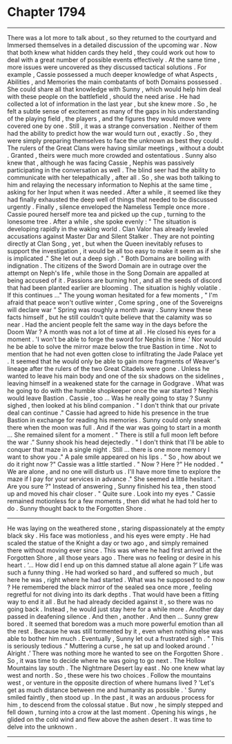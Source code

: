 
# Chapter 1794


---

There was a lot more to talk about , so they returned to the courtyard and Immersed themselves in a detailed discussion of the upcoming war . Now that both knew what hidden cards they held , they could work out how to deal with a great number of possible events effectively . At the same time , more issues were uncovered as they discussed tactical solutions .
For example , Cassie possessed a much deeper knowledge of what Aspects , Abilities , and Memories the main combatants of both Domains possessed . She could share all that knowledge with Sunny , which would help him deal with these people on the battlefield , should the need arise .
He had collected a lot of information in the last year , but she knew more . So , he felt a subtle sense of excitement as many of the gaps in his understanding of the playing field , the players , and the figures they would move were covered one by one .
Still , it was a strange conversation . Neither of them had the ability to predict how the war would turn out , exactly . So , they were simply preparing themselves to face the unknown as best they could . The rulers of the Great Clans were having similar meetings , without a doubt . Granted , theirs were much more crowded and ostentatious .
Sunny also knew that , although he was facing Cassie , Nephis was passively participating in the conversation as well . The blind seer had the ability to communicate with her telepathically , after all . So , she was both talking to him and relaying the necessary information to Nephis at the same time , asking for her Input when it was needed .
After a while , it seemed like they had finally exhausted the deep well of things that needed to be discussed urgently . Finally , silence enveloped the Nameless Temple once more .
Cassie poured herself more tea and picked up the cup , turning to the lonesome tree .
After a while , she spoke evenly :
" The situation is developing rapidly in the waking world . Clan Valor has already leveled accusations against Master Dar and Silent Stalker . They are not pointing directly at Clan Song , yet , but when the Queen inevitably refuses to support the investigation , it would be all too easy to make it seem as if she is implicated ."
She let out a deep sigh .
" Both Domains are boiling with indignation . The citizens of the Sword Domain are in outrage over the attempt on Neph's life , while those in the Song Domain are appalled at being accused of it . Passions are burning hot , and all the seeds of discord that had been planted earlier are blooming . The situation is highly volatile . If this continues ..."
The young woman hesitated for a few moments ,
" I'm afraid that peace won't outlive winter , Come spring , one of the Sovereigns will declare war ”
Spring was roughly a month away . Sunny knew these facts himself , but he still couldn't quite believe that the calamity was so near .
Had the ancient people felt the same way in the days before the Doom War ?
A month was not a lot of time at all .
He closed his eyes for a moment .
'I won't be able to forge the sword for Nephis in time .’
Nor would he be able to solve the mirror maze below the true Bastion in time . Not to mention that he had not even gotten close to infiltrating the Jade Palace yet .
It seemed that he would only be able to gain more fragments of Weaver's lineage after the rulers of the two Great Citadels were gone . Unless he wanted to leave his main body and one of the six shadows on the sidelines , leaving himself in a weakened state for the carnage in Godgrave .
What was he going to do with the humble shopkeeper once the war started ?
Nephis would leave Bastion . Cassie , too ...
Was he really going to stay ?
Sunny sighed , then looked at his blind companion .
" I don't think that our private deal can continue ."
Cassie had agreed to hide his presence in the true Bastion in exchange for reading his memories . Sunny could only sneak there when the moon was full . And if the war was going to start in a month ...
She remained silent for a moment .
" There is still a full moon left before the war .”
Sunny shook his head dejectedly .
" I don't think that I'll be able to conquer that maze in a single night . Still ... there is one more memory I want to show you ."
A pale smile appeared on his lips .
" So , how about we do it right now ?"
Cassie was a little startled .
" Now ? Here ?"
He nodded .
" We are alone , and no one will disturb us . I'll have more time to explore the maze if I pay for your services in advance ."
She seemed a little hesitant .
" Are you sure ?"
Instead of answering , Sunny finished his tea , then stood up and moved his chair closer .
" Quite sure . Look into my eyes ."
Cassie remained motionless for a few moments , then did what he had told her to do .
Sunny thought back to the Forgotten Shore .
***
He was laying on the weathered stone , staring dispassionately at the empty black sky . His face was motionless , and his eyes were empty .
He had scaled the statue of the Knight a day or two ago , and simply remained there without moving ever since . This was where he had first arrived at the Forgotten Shore , all those years ago .
There was no feeling or desire in his heart .
‘... How did I end up on this damned statue all alone again ?’
Life was such a funny thing . He had worked so hard , and suffered so much , but here he was , right where he had started .
What was he supposed to do now ?
He remembered the black mirror of the sealed sea once more , feeling regretful for not diving into its dark depths . That would have been a fitting way to end it all .
But he had already decided against it , so there was no going back .
Instead , he would just stay here for a while more .
Another day passed in deafening silence .
And then , another .
And then ... Sunny grew bored .
It seemed that boredom was a much more powerful emotion than all the rest . Because he was still tormented by it , even when nothing else was able to bother him much .
Eventually , Sunny let out a frustrated sigh .
" This is seriously tedious ."
Muttering a curse , he sat up and looked around .
‘ Alright .’
There was nothing more he wanted to see on the Forgotten Shore . So , it was time to decide where he was going to go next .
The Hollow Mountains lay south . The Nightmare Desert lay east .
No one knew what lay west and north .
So , these were his two choices .
Follow the mountains west , or venture in the opposite direction of where humans lived ?
'Let's get as much distance between me and humanity as possible . '
Sunny smiled faintly , then stood up .
In the past , it was an arduous process for him , to descend from the colossal statue . But now , he simply stepped and fell down , turning into a crow at the last moment . Opening his wings , he glided on the cold wind and flew above the ashen desert .
It was time to delve into the unknown .

---

